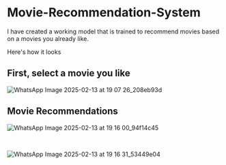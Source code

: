 # Movie-Recommendation-System
I have created a working model that is trained to recommend movies based on a movies you already like.

Here's how it looks
<h2> First, select a movie you like </h2>

![WhatsApp Image 2025-02-13 at 19 07 26_208eb93d](https://github.com/user-attachments/assets/cbebb805-239d-435d-9c37-a8be2e5d0075)

 <h2>Movie Recommendations</h2>
 
 ![WhatsApp Image 2025-02-13 at 19 16 00_94f14c45](https://github.com/user-attachments/assets/18262bd5-4a27-4b4c-811d-6cda43785a8c)
 
<br>

![WhatsApp Image 2025-02-13 at 19 16 31_53449e04](https://github.com/user-attachments/assets/7da384da-22dd-4bc4-9e2c-96cf3659d545)

